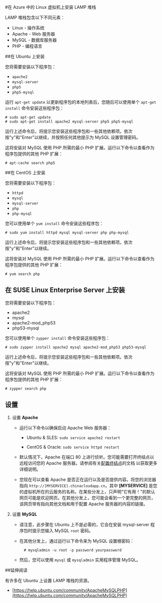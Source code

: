 <properties linkid="manage-linux-common-tasks-lampstack" urlDisplayName="Install LAMP stack" pageTitle="在 Linux 虚拟机上安装 LAMP 堆栈" metaKeywords="" description="了解如何在 Azure 中的 Linux 虚拟机 (VM) 上安装 LAMP 堆栈。您可以在 Ubuntu 或 CentOS 上进行安装。" metaCanonical="" services="virtual-machines" documentationCenter="" title="Install the LAMP Stack on a Linux virtual machine in Azure" authors="" solutions="" manager="" editor="" />
<tags ms.service="virtual-machines"
    ms.date="02/24/2014"
    wacn.date="04/11/2015"
    />




#在 Azure 中的 Linux 虚拟机上安装 LAMP 堆栈

LAMP 堆栈包含以下不同元素：

- Linux - 操作系统
- Apache - Web 服务器
- MySQL - 数据库服务器
- PHP - 编程语言


##在 Ubuntu 上安装

您将需要安装以下程序包：

- `apache2`
- `mysql-server`
- `php5`
- `php5-mysql`

运行 `apt-get update` 以更新程序包的本地列表后，您随后可以使用单个 `apt-get install` 命令安装这些程序包：

	# sudo apt-get update
	# sudo apt-get install apache2 mysql-server php5 php5-mysql

运行上述命令后，将提示您安装这些程序包和一些其他依赖项。依次按"y"和"Enter"以继续，并按照任何其他提示为 MySQL 设置管理密码。

这将安装对 MySQL 使用 PHP 所需的最小 PHP 扩展。运行以下命令以查看作为程序包提供的其他 PHP 扩展：

	# apt-cache search php5


##在 CentOS 上安装

您将需要安装以下程序包：

- `httpd`
- `mysql`
- `mysql-server`
- `php`
- `php-mysql`

您可以使用单个 `yum install` 命令安装这些程序包：

	# sudo yum install httpd mysql mysql-server php php-mysql

运行上述命令后，将提示您安装这些程序包和一些其他依赖项。依次按"y"和"Enter"以继续。

这将安装对 MySQL 使用 PHP 所需的最小 PHP 扩展。运行以下命令以查看作为程序包提供的其他 PHP 扩展：

	# yum search php


## 在 SUSE Linux Enterprise Server 上安装

您将需要安装以下程序包：

- apache2
- mysql
- apache2-mod_php53
- php53-mysql

您可以使用单个 `zypper install` 命令安装这些程序包：

	# sudo zypper install apache2 mysql apache2-mod_php53 php53-mysql

运行上述命令后，将提示您安装这些程序包和一些其他依赖项。依次按"y"和"Enter"以继续。

这将安装对 MySQL 使用 PHP 所需的最小 PHP 扩展。运行以下命令以查看作为程序包提供的其他 PHP 扩展：

	# zypper search php


设置
----------

1. 设置 **Apache**

	- 运行以下命令以确保启动 Apache Web 服务器：

		- Ubuntu & SLES: `sudo service apache2 restart`

		- CentOS & Oracle: `sudo service httpd restart`

	- 默认情况下，Apache 在端口 80 上进行侦听。您可能需要打开终结点以远程访问您的 Apache 服务器。请参阅有关[配置终结点](/zh-cn/documentation/articles/virtual-machines-set-up-endpoints)的文档 以获取更多详细说明。

	- 您现在可以查看 Apache 是否正在运行以及是否提供内容。将您的浏览器指向 `http://[MYSERVICE].chinacloudapp.cn`，其中 **[MYSERVICE]** 是您的虚拟机所在的云服务的名称。在某些分发上，只声明"它有用！"的默认网页可能是欢迎网页。在其他分发上，您可能会看到一个更完整的网页，该网页带有指向其他文档和用于配置 Apache 服务器的内容的链接。

2. 设置 **MySQL**

	- 请注意，此步骤在 Ubuntu 上不是必需的，它会在安装 mysql-server 程序包时提示您输入 MySQL `root` 密码。

	- 在其他分发上，通过运行以下命令来为 MySQL 设置根密码：

			# mysqladmin -u root -p password yourpassword

	- 然后，您可以使用 `mysql` 或 `mysqladmin` 实用程序管理 MySQL。


##延伸阅读

有许多在 Ubuntu 上设置 LAMP 堆栈的资源。

- [https://help.ubuntu.com/community/ApacheMySQLPHP](https://help.ubuntu.com/community/ApacheMySQLPHP)
